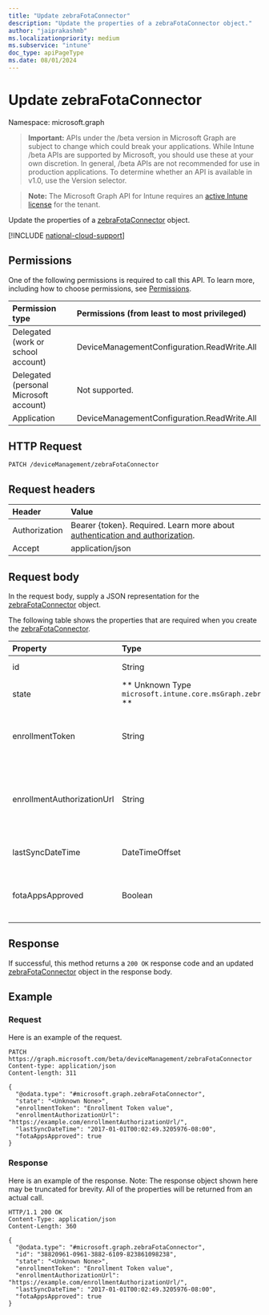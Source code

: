 ```yaml
---
title: "Update zebraFotaConnector"
description: "Update the properties of a zebraFotaConnector object."
author: "jaiprakashmb"
ms.localizationpriority: medium
ms.subservice: "intune"
doc_type: apiPageType
ms.date: 08/01/2024
---
```


# Update zebraFotaConnector

Namespace: microsoft.graph

> **Important:** APIs under the /beta version in Microsoft Graph are subject to change which could break your applications. While Intune /beta APIs are supported by Microsoft, you should use these at your own discretion. In general, /beta APIs are not recommended for use in production applications. To determine whether an API is available in v1.0, use the Version selector.

> **Note:** The Microsoft Graph API for Intune requires an [active Intune license](https://go.microsoft.com/fwlink/?linkid=839381) for the tenant.

Update the properties of a [zebraFotaConnector](../resources/intune-androidfotaservice-zebrafotaconnector.md) object.

[!INCLUDE [national-cloud-support](../../includes/all-clouds.md)]

## Permissions
One of the following permissions is required to call this API. To learn more, including how to choose permissions, see [Permissions](/graph/permissions-reference).

|Permission type|Permissions (from least to most privileged)|
|:---|:---|
|Delegated (work or school account)|DeviceManagementConfiguration.ReadWrite.All|
|Delegated (personal Microsoft account)|Not supported.|
|Application|DeviceManagementConfiguration.ReadWrite.All|

## HTTP Request
<!-- {
  "blockType": "ignored"
}
-->
``` http
PATCH /deviceManagement/zebraFotaConnector
```

## Request headers
|Header|Value|
|:---|:---|
|Authorization|Bearer {token}. Required. Learn more about [authentication and authorization](/graph/auth/auth-concepts).|
|Accept|application/json|

## Request body
In the request body, supply a JSON representation for the [zebraFotaConnector](../resources/intune-androidfotaservice-zebrafotaconnector.md) object.

The following table shows the properties that are required when you create the [zebraFotaConnector](../resources/intune-androidfotaservice-zebrafotaconnector.md).

|Property|Type|Description|
|:---|:---|:---|
|id|String|Id of ZebraFotaConnector.|
|state|** Unknown Type `microsoft.intune.core.msGraph.zebraFotaConnectorState` **|The Zebra connector state.|
|enrollmentToken|String|Tenant enrollment token from Zebra. The token is used to enroll Zebra devices in the FOTA Service via app config.|
|enrollmentAuthorizationUrl|String|Complete account enrollment authorization URL. This corresponds to verification_uri_complete in the Zebra API documentations.|
|lastSyncDateTime|DateTimeOffset|Date and time when the account was last synched with Zebra|
|fotaAppsApproved|Boolean|Flag indicating if required Firmware Over-the-Air (FOTA) Apps have been approved.|



## Response
If successful, this method returns a `200 OK` response code and an updated [zebraFotaConnector](../resources/intune-androidfotaservice-zebrafotaconnector.md) object in the response body.

## Example

### Request
Here is an example of the request.
``` http
PATCH https://graph.microsoft.com/beta/deviceManagement/zebraFotaConnector
Content-type: application/json
Content-length: 311

{
  "@odata.type": "#microsoft.graph.zebraFotaConnector",
  "state": "<Unknown None>",
  "enrollmentToken": "Enrollment Token value",
  "enrollmentAuthorizationUrl": "https://example.com/enrollmentAuthorizationUrl/",
  "lastSyncDateTime": "2017-01-01T00:02:49.3205976-08:00",
  "fotaAppsApproved": true
}
```

### Response
Here is an example of the response. Note: The response object shown here may be truncated for brevity. All of the properties will be returned from an actual call.
``` http
HTTP/1.1 200 OK
Content-Type: application/json
Content-Length: 360

{
  "@odata.type": "#microsoft.graph.zebraFotaConnector",
  "id": "38820961-0961-3882-6109-823861098238",
  "state": "<Unknown None>",
  "enrollmentToken": "Enrollment Token value",
  "enrollmentAuthorizationUrl": "https://example.com/enrollmentAuthorizationUrl/",
  "lastSyncDateTime": "2017-01-01T00:02:49.3205976-08:00",
  "fotaAppsApproved": true
}
```

